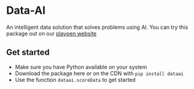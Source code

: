 # Data-AI
An intelligent data solution that solves problems using AI.
You can try this package out on our [playpen website](https://github.com/CMorenoStokoe/Data-AI-Webapp)

## Get started
- Make sure you have Python available on your system
- Download the package here or on the CDN with `pip install dataai`
- Use the function `dataai.scoreData` to get started
